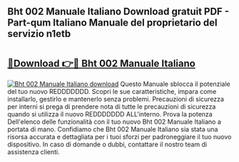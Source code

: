 ## Bht 002 Manuale Italiano Download gratuit PDF - Part-qum Italiano Manuale del proprietario del servizio n1etb

# <h2><a href="http://dff68cw.blite.top/?on=Bht+002+Manuale+Italiano">🔗Download 👉🔴 Bht 002 Manuale Italiano</a></h2>

[![Bht 002 Manuale Italiano download](https://i.imgur.com/lujVjoI.png)](http://dff68cw.blite.top/?on=Bht+002+Manuale+Italiano)
Questo Manuale sblocca il potenziale del tuo nuovo REDDDDDDD. Scopri le sue caratteristiche, impara come installarlo, gestirlo e mantenerlo senza problemi. Precauzioni di sicurezza per interni si prega di prendere nota di tutte le precauzioni di sicurezza quando si utilizza il nuovo REDDDDDDD ALL'interno. Prova la potenza Dell'elenco delle funzionalità con il tuo nuovo Bht 002 Manuale Italiano a portata di mano. Confidiamo che Bht 002 Manuale Italiano sia stata una risorsa accurata e dettagliata per i tuoi sforzi per padroneggiare il tuo nuovo dispositivo. In caso di domande o dubbi, contattare il nostro team di assistenza clienti.
